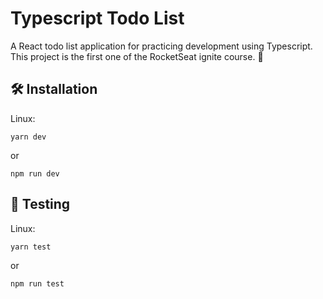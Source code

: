 # Typescript Todo List

A React todo list application for practicing development using Typescript.
This project is the first one of the RocketSeat ignite course. :rocket:

## 🛠️ Installation

Linux:
```
yarn dev
```
or

```
npm run dev
```

## 📝 Testing

Linux:
```
yarn test
```
or

```
npm run test
```

